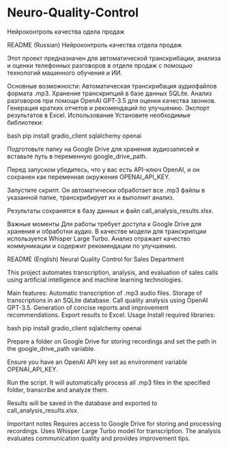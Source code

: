 # Neuro-Quality-Control
Нейроконтроль качества одела продаж

README (Russian)
Нейроконтроль качества отдела продаж

Этот проект предназначен для автоматической транскрибации, анализа и оценки телефонных разговоров в отделе продаж с помощью технологий машинного обучения и ИИ.

Основные возможности:
Автоматическая транскрибация аудиофайлов формата .mp3.
Хранение транскрипций в базе данных SQLite.
Анализ разговоров при помощи OpenAI GPT-3.5 для оценки качества звонков.
Генерация кратких отчетов и рекомендаций по улучшению.
Экспорт результатов в Excel.
Использование
Установите необходимые библиотеки:

bash
pip install gradio_client sqlalchemy openai

Подготовьте папку на Google Drive для хранения аудиозаписей и вставьте путь в переменную google_drive_path.

Перед запуском убедитесь, что у вас есть API-ключ OpenAI, и он сохранен как переменная окружения OPENAI_API_KEY.

Запустите скрипт. Он автоматически обработает все .mp3 файлы в указанной папке, транскрибирует их и выполнит анализ.

Результаты сохранятся в базу данных и файл call_analysis_results.xlsx.

Важные моменты
Для работы требует доступа к Google Drive для хранения и обработки аудио.
В качестве модели для транскрипции используется Whisper Large Turbo.
Анализ отражает качество коммуникации и содержит рекомендации по улучшению.


README (English)
Neural Quality Control for Sales Department

This project automates transcription, analysis, and evaluation of sales calls using artificial intelligence and machine learning technologies.

Main features:
Automatic transcription of .mp3 audio files.
Storage of transcriptions in an SQLite database.
Call quality analysis using OpenAI GPT-3.5.
Generation of concise reports and improvement recommendations.
Export results to Excel.
Usage
Install required libraries:

bash
pip install gradio_client sqlalchemy openai

Prepare a folder on Google Drive for storing recordings and set the path in the google_drive_path variable.

Ensure you have an OpenAI API key set as environment variable OPENAI_API_KEY.

Run the script. It will automatically process all .mp3 files in the specified folder, transcribe and analyze them.

Results will be saved in the database and exported to call_analysis_results.xlsx.

Important notes
Requires access to Google Drive for storing and processing recordings.
Uses Whisper Large Turbo model for transcription.
The analysis evaluates communication quality and provides improvement tips.
